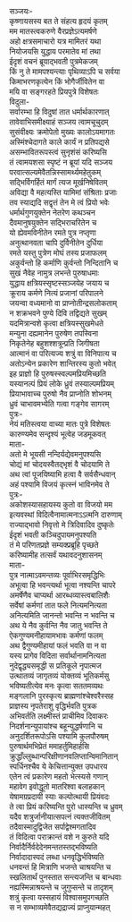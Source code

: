 सञ्जयः-  
कृष्णायसस्य बत ते संहत्य हृदयं कृतम्  
मम मातस्त्वकरुणे वैरप्रज्ञेऽत्यमर्षणे  
अहो क्षत्रसमाचारो यत्र मामितरं यथा  
नियोजयसि युद्धाय परमातेव मां तथा  
ईदृशं वचनं ब्रूयाद्भवती पुत्रमेकजम्  
किं नु ते मामपश्यन्त्याः पृथिव्याऽपि च सर्वया  
किमाभरणकृत्येन किं भोगैर्जीवितेन वा  
मयि वा सङ्गरहते प्रियपुत्रे विशेषतः  
विदुला-  
सर्वारम्भा हि विदुषां तात धर्मार्थकारणात्  
तावेवाभिसमीक्ष्याहं सञ्जय त्वामचूचुदम्  
सुसंवीक्ष्यः क्रमोपेतो मुख्यः कालोऽयमागतः  
अस्मिंश्चेदागते काले कार्यं न प्रतिपद्यसे  
असम्भावितरूपस्त्वं सुनृशंसं करिष्यसि  
तं त्वामयशसा स्पृष्टं न ब्रूयां यदि सञ्जय  
परवात्सल्यमेवैतन्निस्सामर्थ्यमहेतुकम्  
सद्भिर्विगर्हितं मार्गं त्यज मूर्खनिषेवितम्  
अविद्या वै महत्यस्ति यामिमां संश्रिताः प्रजाः  
तव स्याद्यदि सद्वृत्तं तेन मे त्वं प्रियो भवेः  
धर्मार्थगुणयुक्तेन नेतरेण कथञ्चन  
दैवमानुषयुक्तेन सद्भिराचरितेन च  
यो ह्येवमविनीतेन रमते पुत्र नप्तृणा  
अनुत्थानवता चापि दुर्विनीतेन दुर्धिया  
रमते यस्तु पुत्रेण मोघं तस्य प्रजाफलम्  
अकुर्वन्तो हि कर्माणि कुर्वन्तो निन्दितानि च  
सुखं नैवेह नामुत्र लभन्ते पुरुषाधमाः  
युद्धाय क्षत्रियस्सृष्टस्सञ्जयेह जयाय च  
क्रूराय कर्मणे नित्यं प्रजानां परिपालने  
जयन्वा वध्यमानो वा प्राप्नोतीन्द्रसलोकताम्  
न शक्रभवने पुण्ये दिवि तद्विद्यते सुखम्  
यदमित्रान्वशे कृत्वा क्षत्रियस्सुखमेधते  
मन्युना दह्यमानेन पुरुषेण तपस्विना  
निकृतेनेह बहुशश्शत्रून्प्रति जिगीषता  
आत्मानं वा परित्यज्य शत्रुं वा विनिपात्य च  
अतोऽन्येन प्रकारेण शान्तिरस्य कुतो भवेत्  
इह प्राज्ञो हि पुरुषस्स्वल्पमप्रियमिच्छति  
यस्यानल्पं प्रियं लोके ध्रुवं तस्याल्पमप्रियम्  
प्रियाभावाच्च पुरुषो नैव प्राप्नोति शोभनम्  
ध्रुवं चाभावमभ्येति गत्वा गङ्गेव सागरम्  
पुत्रः-  
नेयं मतिस्त्वया वाच्या मातः पुत्रे विशेषतः  
कारुण्यमेव सन्दृश्यं भूत्वेह जडमूकवत्  
माता-  
अतो मे भूयसी नन्दिर्यद्येवमनुपश्यसि  
चोद्यं मां चोदयस्वैतद्भृशं वै चोदयामि ते  
अथ त्वां पूजयिष्यामि हत्वा वै सर्वसैन्धवान्  
अहं पश्यामि विजयं कृत्स्नं भाविनमेव ते  
पुत्रः-  
अकोशस्यासहायस्य कुतो वा विजयो मम  
इत्यवस्थां विदित्वैनामात्मनाऽऽत्मनि दारुणाम्  
राज्याद्भावो निवृत्तो मे त्रिदिवादिव दुष्कृतेः  
ईदृशं भवती कञ्चिदुपायमनुपश्यति  
तं मे परिणतप्रज्ञे सम्यक्प्रब्रूहि पृच्छते  
करिष्यामीह तत्सर्वं यथावदनुशासनम्  
माता-  
पुत्र नात्माऽवमन्तव्यः पूर्वाभिरसमृद्धिभिः  
अभूत्वा हि भवन्त्यर्था भूत्वा नश्यन्ति चापरे  
अमर्षेणैव चाप्यर्था आरब्धव्यास्त्वबालिशैः  
सर्वेषां कर्मणां तात फले नित्यमनित्यता  
अनित्यमिति जानन्तो भवन्ति न भवन्ति च  
अथ ये नैव कुर्वन्ति नैव जातु भवन्ति ते  
ऐकगुण्यमनीहायामभावः कर्मणां फलम्  
अथ द्वैगुण्यमीहायां फलं भवति वा न वा  
यस्य प्रागेव विदिता सर्वार्थानामनित्यता  
नुदेद्वृद्ध्यसमृद्धी स प्रतिकूले नृपात्मज  
उत्थातव्यं जागृतव्यं योक्तव्यं भूतिकर्मसु  
भविष्यतीत्येव मनः कृत्वा सततमव्यथः  
मङ्गलानि पुरस्कृत्य ब्राह्मणांश्चेश्वरैस्सह  
प्राज्ञस्य नृपतेराशु वृद्धिर्भवति पुत्रक  
अभिवर्तति लक्ष्मीस्तं प्राचीमिव दिवाकरः  
निदर्शनान्युपायांश्च बहून्युद्धर्षणानि च  
अनुदर्शितरूपोऽसि पश्यामि कुलपौरुषम्  
पुरुषार्थमभिप्रेतं ममाहर्तुमिहार्हसि  
क्रुद्धाँल्लुब्धान्परिक्षीणानवलिप्तान्विमानितान्  
स्पर्धिनश्चैव ये केचित्तान्युक्त उपधारय  
एतेन त्वं प्रकारेण महतो भेत्स्यसे गणान्  
महावेग इवोद्धूतो मातरिश्वा बलाहकान्  
येषामग्रप्रदायी स्याः कल्पोत्थायी प्रियंवदः  
ते त्वा प्रियं करिष्यन्ति पुरो धास्यन्ति च ध्रुवम्  
यदैव शत्रुर्जानीयात्सपत्नं त्यक्तजीवितम्  
तदैवास्मादुद्विजेत सर्पाद्वेश्मगतादिव  
तं विदित्वा पराक्रान्तं वशे न कुरुते यदि  
निर्वादैर्निर्वदेदेनमन्ततस्तद्भविष्यति  
निर्वादादास्पदं लब्धा धनवृद्धिर्भविष्यति  
धनवन्तं हि मित्राणि भजन्ते चाश्रयन्ति च  
स्खलितार्थं पुनस्तात सन्त्यजन्ति च बान्धवाः  
नह्यस्मिन्नाश्रयन्ते च जुगुप्सन्ते च तादृशम्  
शत्रुं कृत्वा यस्सहायं विश्वासमुपगच्छति  
स न सम्भाव्यमेवैतद्यद्राज्यं प्राप्नुयान्महत्  
